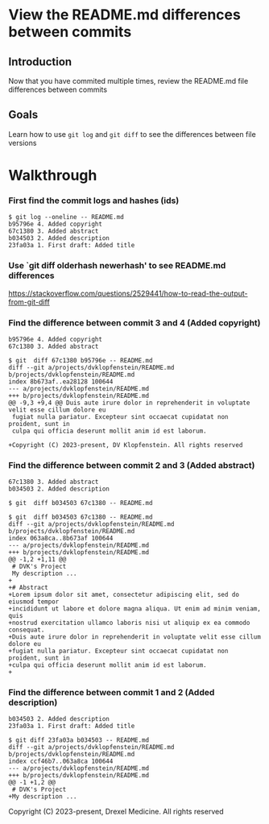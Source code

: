 # View the README.md differences between commits

## Introduction

Now that you have commited multiple times, 
review the README.md file differences between commits


## Goals

Learn how to use `git log` and `git diff` to see the differences between file versions


# Walkthrough
### First find the commit logs and hashes (ids)
```
$ git log --oneline -- README.md
b95796e 4. Added copyright
67c1380 3. Added abstract
b034503 2. Added description
23fa03a 1. First draft: Added title
```

### Use `git diff olderhash newerhash' to see README.md differences
https://stackoverflow.com/questions/2529441/how-to-read-the-output-from-git-diff

### Find the difference between commit 3 and 4 (Added copyright)
```
b95796e 4. Added copyright
67c1380 3. Added abstract
```

```
$ git  diff 67c1380 b95796e -- README.md
diff --git a/projects/dvklopfenstein/README.md b/projects/dvklopfenstein/README.md
index 8b673af..ea28128 100644
--- a/projects/dvklopfenstein/README.md
+++ b/projects/dvklopfenstein/README.md
@@ -9,3 +9,4 @@ Duis aute irure dolor in reprehenderit in voluptate velit esse cillum dolore eu
 fugiat nulla pariatur. Excepteur sint occaecat cupidatat non proident, sunt in
 culpa qui officia deserunt mollit anim id est laborum.

+Copyright (C) 2023-present, DV Klopfenstein. All rights reserved
```


### Find the difference between commit 2 and 3 (Added abstract)
```
67c1380 3. Added abstract
b034503 2. Added description
```

```
$ git  diff b034503 67c1380 -- README.md

$ git  diff b034503 67c1380 -- README.md
diff --git a/projects/dvklopfenstein/README.md b/projects/dvklopfenstein/README.md
index 063a8ca..8b673af 100644
--- a/projects/dvklopfenstein/README.md
+++ b/projects/dvklopfenstein/README.md
@@ -1,2 +1,11 @@
 # DVK's Project
 My description ...
+
+# Abstract
+Lorem ipsum dolor sit amet, consectetur adipiscing elit, sed do eiusmod tempor
+incididunt ut labore et dolore magna aliqua. Ut enim ad minim veniam, quis
+nostrud exercitation ullamco laboris nisi ut aliquip ex ea commodo consequat.
+Duis aute irure dolor in reprehenderit in voluptate velit esse cillum dolore eu
+fugiat nulla pariatur. Excepteur sint occaecat cupidatat non proident, sunt in
+culpa qui officia deserunt mollit anim id est laborum.
+
```

### Find the difference between commit 1 and 2 (Added description)
```
b034503 2. Added description
23fa03a 1. First draft: Added title
```
```
$ git diff 23fa03a b034503 -- README.md
diff --git a/projects/dvklopfenstein/README.md b/projects/dvklopfenstein/README.md
index ccf46b7..063a8ca 100644
--- a/projects/dvklopfenstein/README.md
+++ b/projects/dvklopfenstein/README.md
@@ -1 +1,2 @@
 # DVK's Project
+My description ...
```

Copyright (C) 2023-present, Drexel Medicine. All rights reserved

